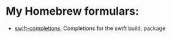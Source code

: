 # My Homebrew formulars:

* [swift-completions](https://github.com/joba64/swift-completion): Completions for the swift build, package
